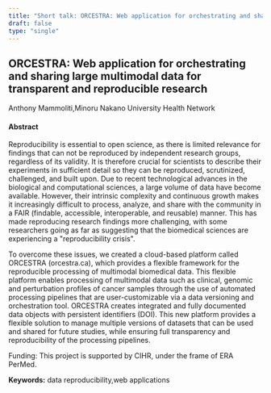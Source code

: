 ```yaml
---
title: "Short talk: ORCESTRA: Web application for orchestrating and sharing large multimodal data for transparent and reproducible research"
draft: false
type: "single"
---
```


## ORCESTRA: Web application for orchestrating and sharing large multimodal data for transparent and reproducible research
Anthony Mammoliti,Minoru Nakano
University Health Network
#### Abstract

Reproducibility is essential to open science, as there is limited relevance for findings that can not be reproduced by independent research groups, regardless of its validity. It is therefore crucial for scientists to describe their experiments in sufficient detail so they can be reproduced, scrutinized, challenged, and built upon. Due to recent technological advances in the biological and computational sciences, a large volume of data have become available. However, their intrinsic complexity and continuous growth makes it increasingly difficult to process, analyze, and share with the community in a FAIR (findable, accessible, interoperable, and reusable) manner. This has made reproducing research findings more challenging, with some researchers going as far as suggesting that the biomedical sciences are experiencing a "reproducibility crisis".

To overcome these issues, we created a cloud-based platform called ORCESTRA (orcestra.ca), which provides a flexible framework for the reproducible processing of multimodal biomedical data. This flexible platform enables processing of multimodal data such as clinical, genomic and perturbation profiles of cancer samples through the use of automated processing pipelines that are user-customizable via a data versioning and orchestration tool. ORCESTRA creates integrated and fully documented data objects with persistent identifiers (DOI). This new platform provides a flexible solution to manage multiple versions of datasets that can be used and shared for future studies, while ensuring full transparency and reproducibility of the processing pipelines.

Funding: This project is supported by CIHR, under the frame of ERA PerMed.

**Keywords:** data reproducibility,web applications
